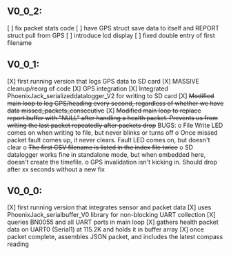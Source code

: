 ## V0_0_2:
[ ] fix packet stats code
[ ] have GPS struct save data to itself and REPORT struct pull from GPS
[ ] introduce lcd display
[ ] fixed double entry of first filename


## V0_0_1:
[X] first running version that logs GPS data to SD card
[X] MASSIVE cleanup/reorg of code
[X] GPS integration
[X] Integrated PhoenixJack_serializeddatalogger_V2 for writing to SD card 
[X] ~~Modified main loop to log GPS/heading every second, regardless of whether we have data missed_packets_consecutive~~
[X] ~~Modified main loop to replace report.buffer with "NULL" after handling a health packet. Prevents us from writing the last packet repeatedly after packets drop~~
BUGS:
  o File Write LED comes on when writing to file, but never blinks or turns off
  o Once missed packet fault comes up, it never clears. Fault LED comes on, but doesn't clear
  o ~~The first CSV filename is listed in the index file twice~~
  o SD datalogger works fine in standalone mode, but when embedded here, doesn't create the timefile.
  o GPS invalidation isn't kicking in. Should drop after xx seconds without a new fix

## V0_0_0:
[X] first running version that integrates sensor and packet data
[X] uses PhoenixJack_serialbuffer_V0 library for non-blocking UART collection
[X] queries BN0055 and all UART ports in main loop
[X] gathers health packet data on UART0 (Serial1) at 115.2K and holds it in buffer array
[X] once packet complete, assembles JSON packet, and includes the latest compass reading
